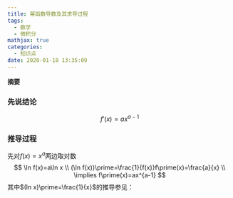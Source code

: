 ```yaml
---
title: 幂函数导数及其求导过程
tags:
  - 数学
  - 微积分
mathjax: true
categories:
  - 知识点
date: 2020-01-18 13:35:09
---
```

**摘要**
<!--more-->

### 先说结论

$$
f\prime(x)=ax^{a-1}
$$

### 推导过程

先对$f(x)=x^a$两边取对数
$$
\ln f(x)=a\ln x \\
(\ln f(x))\prime=\frac{1}{f(x)}f\prime(x)=\frac{a}{x} \\
\implies f\prime(x)=ax^{a-1}
$$
其中$(ln x)\prime=\frac{1}{x}$的推导参见：



